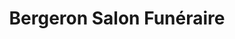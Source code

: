 ---
title: "Bergeron Salon Funéraire"
url: /victoriaville/bergeron-salon-funeraire/
shop: funeral directors
---